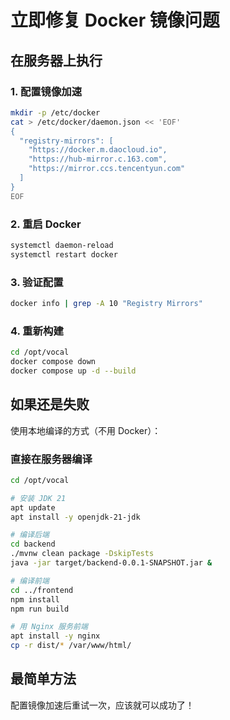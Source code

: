 # 立即修复 Docker 镜像问题

## 在服务器上执行

### 1. 配置镜像加速

```bash
mkdir -p /etc/docker
cat > /etc/docker/daemon.json << 'EOF'
{
  "registry-mirrors": [
    "https://docker.m.daocloud.io",
    "https://hub-mirror.c.163.com",
    "https://mirror.ccs.tencentyun.com"
  ]
}
EOF
```

### 2. 重启 Docker

```bash
systemctl daemon-reload
systemctl restart docker
```

### 3. 验证配置

```bash
docker info | grep -A 10 "Registry Mirrors"
```

### 4. 重新构建

```bash
cd /opt/vocal
docker compose down
docker compose up -d --build
```

## 如果还是失败

使用本地编译的方式（不用 Docker）：

### 直接在服务器编译

```bash
cd /opt/vocal

# 安装 JDK 21
apt update
apt install -y openjdk-21-jdk

# 编译后端
cd backend
./mvnw clean package -DskipTests
java -jar target/backend-0.0.1-SNAPSHOT.jar &

# 编译前端
cd ../frontend
npm install
npm run build

# 用 Nginx 服务前端
apt install -y nginx
cp -r dist/* /var/www/html/
```

## 最简单方法

配置镜像加速后重试一次，应该就可以成功了！

